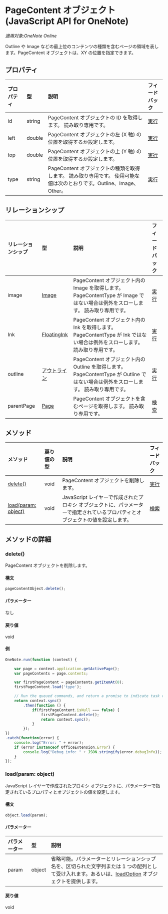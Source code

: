 ﻿# PageContent オブジェクト (JavaScript API for OneNote)

_適用対象:OneNote Online_  


Outline や Image などの最上位のコンテンツの種類を含むページの領域を表します。PageContent オブジェクトは、XY の位置を指定できます。

## プロパティ

| プロパティ     | 型   |説明|フィードバック|
|:---------------|:--------|:----------|:-------|
|id|string|PageContent オブジェクトの ID を取得します。 読み取り専用です。|[実行](https://github.com/OfficeDev/office-js-docs/issues/new?title=OneNote-pageContent-id)|
|left|double|PageContent オブジェクトの左 (X 軸) の位置を取得するか設定します。|[実行](https://github.com/OfficeDev/office-js-docs/issues/new?title=OneNote-pageContent-left)|
|top|double|PageContent オブジェクトの上 (Y 軸) の位置を取得するか設定します。|[実行](https://github.com/OfficeDev/office-js-docs/issues/new?title=OneNote-pageContent-top)|
|type|string|PageContent オブジェクトの種類を取得します。 読み取り専用です。 使用可能な値は次のとおりです。Outline、Image、Other。|[実行](https://github.com/OfficeDev/office-js-docs/issues/new?title=OneNote-pageContent-type)|

## リレーションシップ
| リレーションシップ | 型   |説明| フィードバック|
|:---------------|:--------|:----------|:-------|
|image|[Image](image.md)|PageContent オブジェクト内の Image を取得します。 PageContentType が Image ではない場合は例外をスローします。 読み取り専用です。|[実行](https://github.com/OfficeDev/office-js-docs/issues/new?title=OneNote-pageContent-image)|
|Ink|[FloatingInk](floatingink.md)|PageContent オブジェクト内の Ink を取得します。 PageContentType が Ink ではない場合は例外をスローします。 読み取り専用です。|[実行](https://github.com/OfficeDev/office-js-docs/issues/new?title=OneNote-pageContent-ink)|
|outline|[アウトライン](outline.md)|PageContent オブジェクト内の Outline を取得します。 PageContentType が Outline ではない場合は例外をスローします。 読み取り専用です。|[実行](https://github.com/OfficeDev/office-js-docs/issues/new?title=OneNote-pageContent-outline)|
|parentPage|[Page](page.md)|PageContent オブジェクトを含むページを取得します。 読み取り専用です。|[検索](https://github.com/OfficeDev/office-js-docs/issues/new?title=OneNote-pageContent-parentPage)|

## メソッド

| メソッド           | 戻り値の型    |説明| フィードバック|
|:---------------|:--------|:----------|:-------|
|[delete()](#delete)|void|PageContent オブジェクトを削除します。|[実行](https://github.com/OfficeDev/office-js-docs/issues/new?title=OneNote-pageContent-delete)|
|[load(param: object)](#loadparam-object)|void|JavaScript レイヤーで作成されたプロキシ オブジェクトに、パラメーターで指定されているプロパティとオブジェクトの値を設定します。|[検索](https://github.com/OfficeDev/office-js-docs/issues/new?title=OneNote-pageContent-load)|

## メソッドの詳細


### delete()
PageContent オブジェクトを削除します。

#### 構文
```js
pageContentObject.delete();
```

#### パラメーター
なし

#### 戻り値
void

#### 例
```js
OneNote.run(function (context) {

    var page = context.application.getActivePage();
    var pageContents = page.contents;

    var firstPageContent = pageContents.getItemAt(0);
    firstPageContent.load('type');

    // Run the queued commands, and return a promise to indicate task completion.
    return context.sync()
        .then(function () {
            if(firstPageContent.isNull === false) {
                firstPageContent.delete();
                return context.sync();
            }
        });
})
.catch(function(error) {
    console.log("Error: " + error);
    if (error instanceof OfficeExtension.Error) {
        console.log("Debug info: " + JSON.stringify(error.debugInfo));
    }
});
```
### load(param: object)
JavaScript レイヤーで作成されたプロキシ オブジェクトに、パラメーターで指定されているプロパティとオブジェクトの値を設定します。

#### 構文
```js
object.load(param);
```

#### パラメーター
| パラメーター    | 型   |説明|
|:---------------|:--------|:----------|
|param|object|省略可能。パラメーターとリレーションシップ名を、区切られた文字列または 1 つの配列として受け入れます。あるいは、[loadOption](loadoption.md) オブジェクトを提供します。|

#### 戻り値
void
